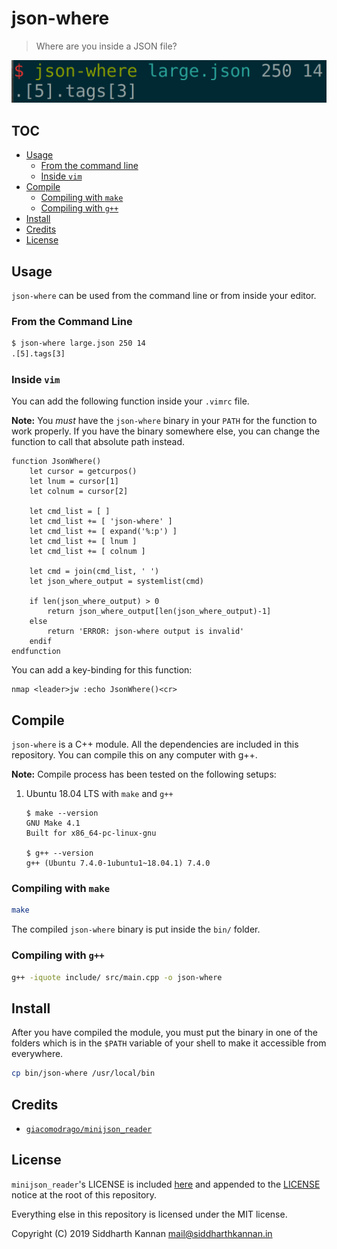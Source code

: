 # json-where

> Where are you inside a JSON file?

![screenshot][13]

## TOC

- [Usage][4]
    - [From the command line][5]
    - [Inside `vim`][6]
- [Compile][1]
    - [Compiling with `make`][2]
    - [Compiling with `g++`][3]
- [Install][7]
- [Credits][8]
- [License][9]

## Usage

`json-where` can be used from the command line or from inside your editor.

### From the Command Line

```sh
$ json-where large.json 250 14
.[5].tags[3]
```

### Inside `vim`

You can add the following function inside your `.vimrc` file.

**Note:** You _must_ have the `json-where` binary in your `PATH` for the
function to work properly. If you have the binary somewhere else, you can change
the function to call that absolute path instead.

```vim
function JsonWhere()
    let cursor = getcurpos()
    let lnum = cursor[1]
    let colnum = cursor[2]

    let cmd_list = [ ]
    let cmd_list += [ 'json-where' ]
    let cmd_list += [ expand('%:p') ]
    let cmd_list += [ lnum ]
    let cmd_list += [ colnum ]

    let cmd = join(cmd_list, ' ')
    let json_where_output = systemlist(cmd)

    if len(json_where_output) > 0
        return json_where_output[len(json_where_output)-1]
    else
        return 'ERROR: json-where output is invalid'
    endif
endfunction
```

You can add a key-binding for this function:

```vim
nmap <leader>jw :echo JsonWhere()<cr>
```

## Compile

`json-where` is a C++ module. All the dependencies are included in this
repository. You can compile this on any computer with g++.

**Note:** Compile process has been tested on the following setups:

1. Ubuntu 18.04 LTS with `make` and `g++`
    ```
    $ make --version
    GNU Make 4.1
    Built for x86_64-pc-linux-gnu

    $ g++ --version
    g++ (Ubuntu 7.4.0-1ubuntu1~18.04.1) 7.4.0
    ```

### Compiling with `make`

```sh
make
```

The compiled `json-where` binary is put inside the `bin/` folder.

### Compiling with `g++`

```sh
g++ -iquote include/ src/main.cpp -o json-where
```

## Install

After you have compiled the module, you must put the binary in one of the
folders which is in the `$PATH` variable of your shell to make it accessible
from everywhere.

```sh
cp bin/json-where /usr/local/bin
```

## Credits

- [`giacomodrago/minijson_reader`][10]

## License

`minijson_reader`'s LICENSE is included [here][11] and appended to the
[LICENSE][12] notice at the root of this repository.

Everything else in this repository is licensed under the MIT license.

Copyright (C) 2019 Siddharth Kannan <mail@siddharthkannan.in>

[1]: #compile
[2]: #compiling-with-make
[3]: #compiling-with-g++
[4]: #usage
[5]: #from-the-command-line
[6]: inside-vim
[7]: #install
[8]: #credits
[9]: #license
[10]: https://github.com/giacomodrago/minijson_reader
[11]: ./include/minijson/LICENSE.txt
[12]: ./LICENSE
[13]: ./img/screenshot.png
